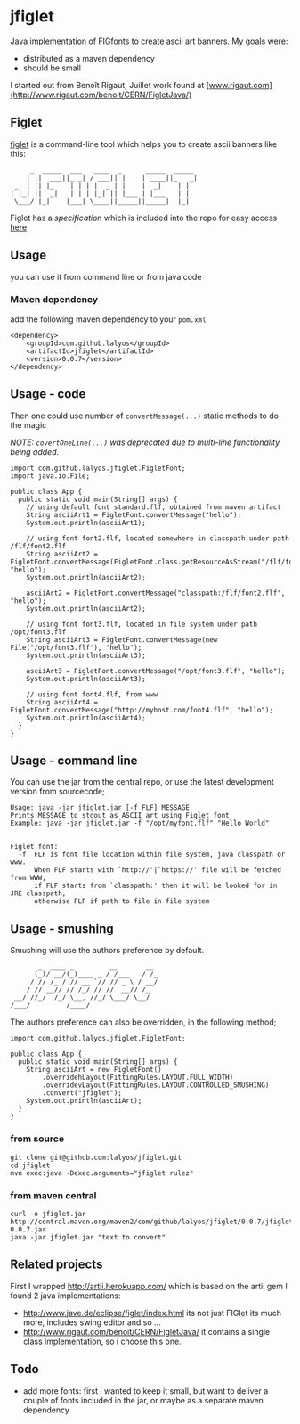 # jfiglet

Java implementation of FIGfonts to create ascii art banners. My goals were:

- distributed as a maven dependency
- should be small

I started out from Benoît Rigaut, Juillet work found at [www.rigaut.com](http://www.rigaut.com/benoit/CERN/FigletJava/)

## Figlet

[figlet](http://www.figlet.org/) is a command-line tool which helps you to create ascii banners like this:

```
     _  _____  ___   ____  _      _____  _____
    | ||  ___||_ _| / ___|| |    | ____||_   _|
 _  | || |_    | | | |  _ | |    |  _|    | |  
| |_| ||  _|   | | | |_| || |___ | |___   | |  
 \___/ |_|    |___| \____||_____||_____|  |_|  
```

Figlet has a *specification* which is included into the repo for easy access [here](https://github.com/lalyos/jfiglet/blob/master/figfont.txt)

## Usage
you can use it from command line or from java code

### Maven dependency

add the following maven dependency to your `pom.xml`

```
<dependency>
	<groupId>com.github.lalyos</groupId>
	<artifactId>jfiglet</artifactId>
	<version>0.0.7</version>
</dependency>
```

## Usage - code

Then one could use number of `convertMessage(...)` static methods to do the magic

_NOTE: `covertOneLine(...)` was deprecated due to multi-line functionality being added._

```
import com.github.lalyos.jfiglet.FigletFont;
import java.io.File;

public class App {
  public static void main(String[] args) {
    // using default font standard.flf, obtained from maven artifact
    String asciiArt1 = FigletFont.convertMessage("hello");
    System.out.println(asciiArt1);
    
    // using font font2.flf, located somewhere in classpath under path /flf/font2.flf
    String asciiArt2 = FigletFont.convertMessage(FigletFont.class.getResourceAsStream("/flf/font2.flf"), "hello");
    System.out.println(asciiArt2);
    
    asciiArt2 = FigletFont.convertMessage("classpath:/flf/font2.flf", "hello");
    System.out.println(asciiArt2);                
    
    // using font font3.flf, located in file system under path /opt/font3.flf
    String asciiArt3 = FigletFont.convertMessage(new File("/opt/font3.flf"), "hello");
    System.out.println(asciiArt3);

    asciiArt3 = FigletFont.convertMessage("/opt/font3.flf", "hello");
    System.out.println(asciiArt3);

    // using font font4.flf, from www 
    String asciiArt4 = FigletFont.convertMessage("http://myhost.com/font4.flf", "hello");
    System.out.println(asciiArt4);                
  }
}
```

## Usage - command line

You can use the jar from the central repo, or use the latest development version from sourcecode;
```
Usage: java -jar jfiglet.jar [-f FLF] MESSAGE
Prints MESSAGE to stdout as ASCII art using Figlet font
Example: java -jar jfiglet.jar -f "/opt/myfont.flf" "Hello World"


Figlet font:
  -f  FLF is font file location within file system, java classpath or www.
      When FLF starts with `http://'|`https://' file will be fetched from WWW,
      if FLF starts from `classpath:' then it will be looked for in JRE classpath,
      otherwise FLF if path to file in file system
```

## Usage - smushing

Smushing will use the authors preference by default.

```
       _  ____ _         __       __
      (_)/ __/(_)____ _ / /___   / /_
     / // /_ / // __ `// // _ \ / __/
    / // __// // /_/ // //  __// /_
 __/ //_/  /_/ \__, //_/ \___/ \__/
/___/         /____/
```

The authors preference can also be overridden, in the following method;

```
import com.github.lalyos.jfiglet.FigletFont;

public class App {
  public static void main(String[] args) {
    String asciiArt = new FigletFont()
        .overridehLayout(FittingRules.LAYOUT.FULL_WIDTH)
        .overridevLayout(FittingRules.LAYOUT.CONTROLLED_SMUSHING)
        .convert("jfiglet");
    System.out.println(asciiArt);
  }
}
```

### from source

```
git clone git@github.com:lalyos/jfiglet.git
cd jfiglet
mvn exec:java -Dexec.arguments="jfiglet rulez"
```
### from maven central

```
curl -o jfiglet.jar http://central.maven.org/maven2/com/github/lalyos/jfiglet/0.0.7/jfiglet-0.0.7.jar
java -jar jfiglet.jar "text to convert"
```

## Related projects

First I wrapped http://artii.herokuapp.com/ which is based on the artii gem
I found 2 java implementations:
- http://www.jave.de/eclipse/figlet/index.html its not just FIGlet its  much more, includes swing editor and so ...
- http://www.rigaut.com/benoit/CERN/FigletJava/ it contains a single class implementation, so i choose this one.


## Todo

- add more fonts: first i wanted to keep it small, but want to deliver a couple of fonts included in the jar, or maybe as a separate maven dependency
